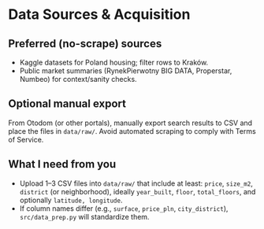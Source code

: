 # Data Sources & Acquisition

## Preferred (no-scrape) sources
- Kaggle datasets for Poland housing; filter rows to Kraków.
- Public market summaries (RynekPierwotny BIG DATA, Properstar, Numbeo) for context/sanity checks.

## Optional manual export
From Otodom (or other portals), manually export search results to CSV and place the files in `data/raw/`. Avoid automated scraping to comply with Terms of Service.

## What I need from you
- Upload 1–3 CSV files into `data/raw/` that include at least: `price`, `size_m2`, `district` (or neighborhood), ideally `year_built`, `floor`, `total_floors`, and optionally `latitude, longitude`.
- If column names differ (e.g., `surface`, `price_pln`, `city_district`), `src/data_prep.py` will standardize them.
